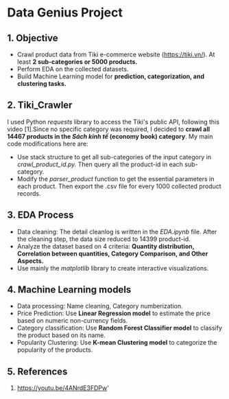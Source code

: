 # Data Genius Project
## 1. Objective
* Crawl product data from Tiki e-commerce website (https://tiki.vn/). At least **2 sub-categories or 5000 products.**
* Perform EDA on the collected datasets.
* Build Machine Learning model for **prediction, categorization, and clustering tasks.**
## 2. Tiki_Crawler
I used Python *requests* library to access the Tiki's public API, following this video [1].Since no specific category was required, I decided to **crawl all 14467 products in the *Sách kinh tế* (economy book) category**. My main code modifications here are:
* Use stack structure to get all sub-categories of the input category in *crawl_product_id.py.* Then query all the product-id in each sub-category.
* Modify the *parser_product* function to get the essential parameters in each product. Then export the .csv file for every 1000 collected product records.
## 3. EDA Process
* Data cleaning: The detail cleanlog is written in the *EDA.ipynb* file. After the cleaning step, the data size reduced to 14399 product-id.
* Analyze the dataset based on 4 criteria: **Quantity distribution, Correlation between quantities, Category Comparison, and Other Aspects.**
* Use mainly the *matplotlib* library to create interactive visualizations. 
## 4. Machine Learning models
* Data processing: Name cleaning, Category numberization.
* Price Prediction: Use **Linear Regression model** to estimate the price based on numeric non-currency fields.
* Category classification: Use **Random Forest Classifier model** to classify the product based on its name.
* Popularity Clustering: Use **K-mean Clustering model** to categorize the popularity of the products.
## 5. References
1. https://youtu.be/4ANrdE3FDPw'
